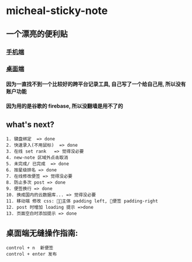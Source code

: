 # micheal-sticky-note

## 一个漂亮的便利贴
 ### [手机端](https://michealxie.github.io/m-micheal-sticky/dist/index.html)
 ### [桌面端](https://michealxie.github.io/micheal-sticky/dist/index.html)

#### 因为一直找不到一个比较好的跨平台记录工具, 自己写了一个给自己用, 所以没有账户功能
#### 因为用的是谷歌的 firebase, 所以没翻墙是用不了的
## what's next?


	1. 键盘绑定  => done
	2. 快速录入(不用鼠标)  => done
	3. 在线 set rank   => 觉得没必要
	4. new-note 区域外点击取消
	5. 未完成/ 已完成  => done
	6. 按星级排名 => done
	7. 在线修改便签 => 觉得没必要
	8. 防止多次 post => done
	9. 便签换行 => done
	10. 换成国内的云数据库... => 觉得没必要
	11. 移动端 修改 css: 主体 padding left, 便签 padding-right
	12. post 时增加 loading 提示 =>done
	13. 页面空白时添加提示 => done

## 桌面端无缝操作指南: 
	control + n  新便签  
	control + enter 发布